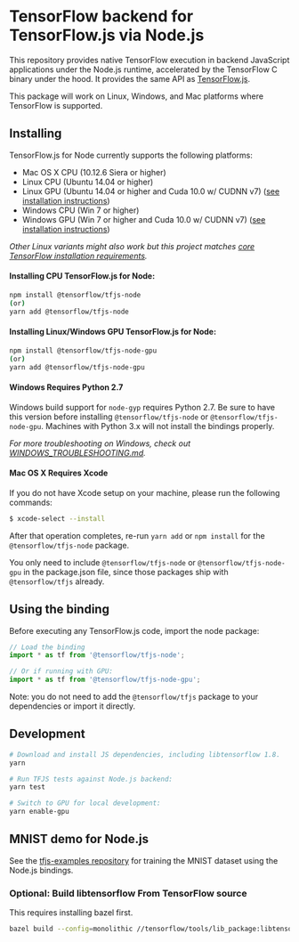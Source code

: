 # TensorFlow backend for TensorFlow.js via Node.js
This repository provides native TensorFlow execution in backend JavaScript applications under the Node.js runtime,
accelerated by the TensorFlow C binary under the hood. It provides the same API as [TensorFlow.js](https://js.tensorflow.org/api/latest/).

This package will work on Linux, Windows, and Mac platforms where TensorFlow is supported.

## Installing

TensorFlow.js for Node currently supports the following platforms:
- Mac OS X CPU (10.12.6 Siera or higher)
- Linux CPU (Ubuntu 14.04 or higher)
- Linux GPU (Ubuntu 14.04 or higher and Cuda 10.0 w/ CUDNN v7) ([see installation instructions](https://www.tensorflow.org/install/gpu#software_requirements))
- Windows CPU (Win 7 or higher)
- Windows GPU (Win 7 or higher and Cuda 10.0 w/ CUDNN v7) ([see installation instructions](https://www.tensorflow.org/install/gpu#windows_setup))

*Other Linux variants might also work but this project matches [core TensorFlow installation requirements](https://www.tensorflow.org/install/install_linux).*

#### Installing CPU TensorFlow.js for Node:

```sh
npm install @tensorflow/tfjs-node
(or)
yarn add @tensorflow/tfjs-node
```

#### Installing Linux/Windows GPU TensorFlow.js for Node:

```sh
npm install @tensorflow/tfjs-node-gpu
(or)
yarn add @tensorflow/tfjs-node-gpu
```

#### Windows Requires Python 2.7

Windows build support for `node-gyp` requires Python 2.7. Be sure to have this version before installing `@tensorflow/tfjs-node` or `@tensorflow/tfjs-node-gpu`. Machines with Python 3.x will not install the bindings properly.

*For more troubleshooting on Windows, check out [WINDOWS_TROUBLESHOOTING.md](./WINDOWS_TROUBLESHOOTING.md).*

#### Mac OS X Requires Xcode

If you do not have Xcode setup on your machine, please run the following commands:

```sh
$ xcode-select --install
```

After that operation completes, re-run `yarn add` or `npm install` for the `@tensorflow/tfjs-node` package.

You only need to include `@tensorflow/tfjs-node` or `@tensorflow/tfjs-node-gpu` in the package.json file, since those packages ship with `@tensorflow/tfjs` already.

## Using the binding

Before executing any TensorFlow.js code, import the node package:

```js
// Load the binding
import * as tf from '@tensorflow/tfjs-node';

// Or if running with GPU:
import * as tf from '@tensorflow/tfjs-node-gpu';
```

Note: you do not need to add the `@tensorflow/tfjs` package to your dependencies or import it directly.

## Development

```sh
# Download and install JS dependencies, including libtensorflow 1.8.
yarn

# Run TFJS tests against Node.js backend:
yarn test
```

```sh
# Switch to GPU for local development:
yarn enable-gpu
```


## MNIST demo for Node.js

See the [tfjs-examples repository](https://github.com/tensorflow/tfjs-examples/tree/master/mnist-node) for training the MNIST dataset using the Node.js bindings.

### Optional: Build libtensorflow From TensorFlow source

This requires installing bazel first.

```sh
bazel build --config=monolithic //tensorflow/tools/lib_package:libtensorflow
```
